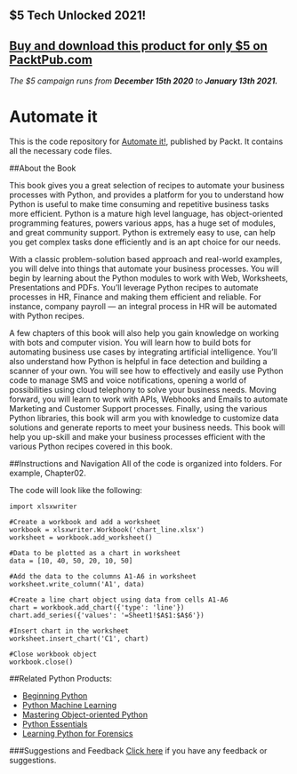 ## $5 Tech Unlocked 2021!
[Buy and download this product for only $5 on PacktPub.com](https://www.packtpub.com/)
-----
*The $5 campaign         runs from __December 15th 2020__ to __January 13th 2021.__*

# Automate it
This is the code repository for [Automate it!](https://www.packtpub.com/application-development/automate-it), published by Packt. It contains all the necessary code files.

##About the Book

This book gives you a great selection of recipes to automate your business processes with Python, and provides a platform for you to understand how Python is useful to make time consuming and repetitive business tasks more efficient. Python is a mature high level language, has object-oriented programming features, powers various apps, has a huge set of modules, and great community support. Python is extremely easy to use, can help you get complex tasks done efficiently and is an apt choice for our needs. 

With a classic problem-solution based approach and real-world examples, you will delve into things that automate your business processes. You will begin by learning about the Python modules to work with Web, Worksheets, Presentations and PDFs. You’ll leverage Python recipes to automate processes in HR, Finance and making them efficient and reliable. For instance, company payroll — an integral process in HR will be automated with Python recipes. 

A few chapters of this book will also help you gain knowledge on working with bots and computer vision. You will learn how to build bots for automating business use cases by integrating artificial intelligence. You’ll also understand how Python is helpful in face detection and building a scanner of your own. You will see how to effectively and easily use Python code to manage SMS and voice notifications, opening a world of possibilities using cloud telephony to solve your business needs. Moving forward, you will learn to work with APIs, Webhooks and Emails to automate Marketing and Customer Support processes. Finally, using the various Python libraries, this book will arm you with knowledge to customize data solutions and generate reports to meet your business needs. 
This book will help you up-skill and make your business processes efficient with the various Python recipes covered in this book.

##Instructions and Navigation
All of the code is organized into folders. For example, Chapter02.



The code will look like the following:
```
import xlsxwriter

#Create a workbook and add a worksheet
workbook = xlsxwriter.Workbook('chart_line.xlsx')
worksheet = workbook.add_worksheet()

#Data to be plotted as a chart in worksheet
data = [10, 40, 50, 20, 10, 50]

#Add the data to the columns A1-A6 in worksheet
worksheet.write_column('A1', data)

#Create a line chart object using data from cells A1-A6
chart = workbook.add_chart({'type': 'line'})
chart.add_series({'values': '=Sheet1!$A$1:$A$6'})

#Insert chart in the worksheet
worksheet.insert_chart('C1', chart)

#Close workbook object
workbook.close()
```

##Related Python Products:
* [Beginning Python](https://www.packtpub.com/application-development/beginning-python-video)
* [Python Machine Learning](https://www.packtpub.com/big-data-and-business-intelligence/python-machine-learning)
* [Mastering Object-oriented Python](https://www.packtpub.com/application-development/mastering-object-oriented-python)
* [Python Essentials](https://www.packtpub.com/application-development/python-essentials)
* [Learning Python for Forensics](https://www.packtpub.com/networking-and-servers/learning-python-forensics)


###Suggestions and Feedback
[Click here](https://docs.google.com/forms/d/e/1FAIpQLSe5qwunkGf6PUvzPirPDtuy1Du5Rlzew23UBp2S-P3wB-GcwQ/viewform) if you have any feedback or suggestions.
